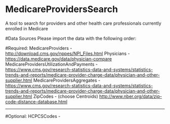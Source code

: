 # MedicareProvidersSearch
A tool to search for providers and other health care professionals currently enrolled in Medicare

#Data Sources
Please import the data with the following order:

#Required:
MedicareProviders - http://download.cms.gov/nppes/NPI_Files.html
Physicians - https://data.medicare.gov/data/physician-compare
MedicareProvidersUtilizationAndPayments - https://www.cms.gov/research-statistics-data-and-systems/statistics-trends-and-reports/medicare-provider-charge-data/physician-and-other-supplier.html
MedicareProvidersAggregates - https://www.cms.gov/research-statistics-data-and-systems/statistics-trends-and-reports/medicare-provider-charge-data/physician-and-other-supplier.html
ZipCodes - (choose Centroids) http://www.nber.org/data/zip-code-distance-database.html

----------------------------------------
#Optional:
HCPCSCodes - 